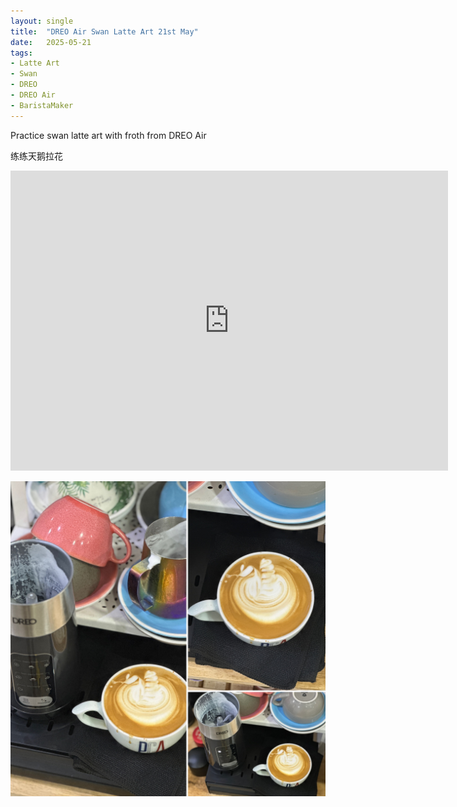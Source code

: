 ```yaml
---
layout: single
title:  "DREO Air Swan Latte Art 21st May"
date:   2025-05-21
tags:
- Latte Art
- Swan
- DREO
- DREO Air
- BaristaMaker
---
```



Practice swan latte art with froth from DREO Air

练练天鹅拉花



<div class="embed-container">
  <iframe
      src="https://www.youtube.com/embed/vrRxRE4gV7k"
      width="700"
      height="480"
      frameborder="0"
      allowfullscreen="true">
  </iframe>
</div>


![](/assets/img/2025/05/21/D6A76D3B-B765-47D6-A2CD-EA14818753DF.JPG)

